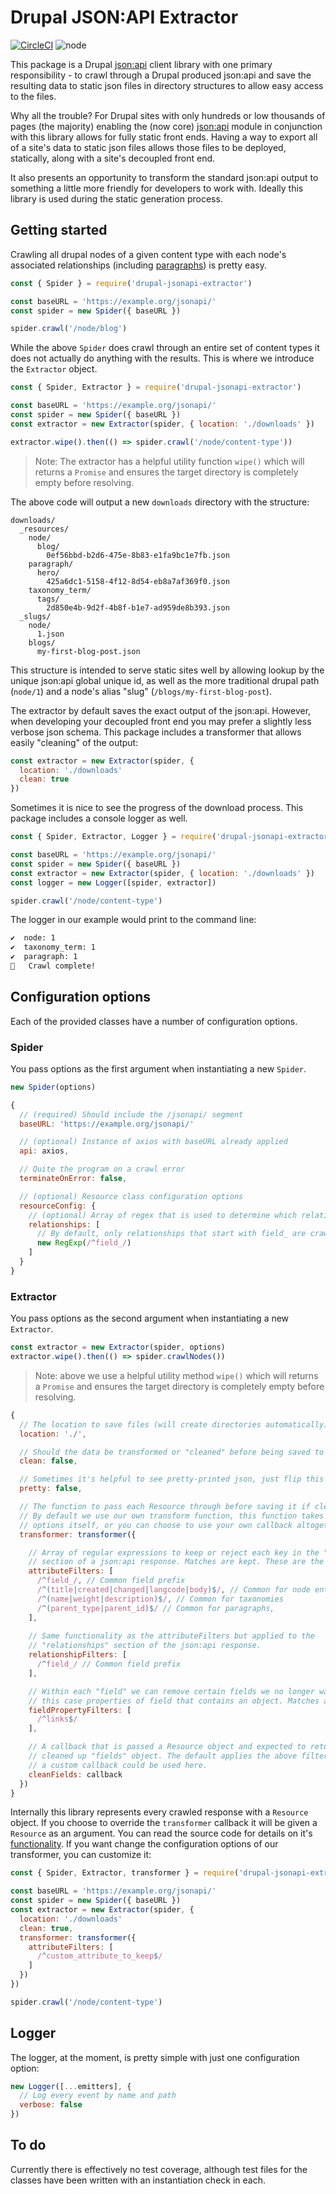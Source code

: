 # Drupal JSON:API Extractor

[![CircleCI](https://circleci.com/gh/wearebraid/drupal-jsonapi-extractor.svg?style=svg)](https://circleci.com/gh/wearebraid/drupal-jsonapi-extractor)
![node](https://img.shields.io/node/v/drupal-jsonapi-extractor.svg)

This package is a Drupal [json:api](https://www.drupal.org/project/jsonapi)
client library with one primary responsibility - to crawl through a Drupal
produced json:api and save the resulting data to static json files in
directory structures to allow easy access to the files.

Why all the trouble? For Drupal sites with only hundreds or low thousands of
pages (the majority) enabling the (now core) [json:api](https://www.drupal.org/project/jsonapi)
module in conjunction with this library allows for fully static front ends.
Having a way to export all of a site's data to static json files allows
those files to be deployed, statically, along with a site's decoupled front
end.

It also presents an opportunity to transform the standard json:api output
to something a little more friendly for developers to work with. Ideally this
library is used during the static generation process.

## Getting started

Crawling all drupal nodes of a given content type with each node's associated
relationships (including [paragraphs](https://www.drupal.org/project/paragraphs))
is pretty easy.

```js
const { Spider } = require('drupal-jsonapi-extractor')

const baseURL = 'https://example.org/jsonapi/'
const spider = new Spider({ baseURL })

spider.crawl('/node/blog')
```
While the above `Spider` does crawl through an entire set of content types it does
not actually do anything with the results. This is where we introduce the
`Extractor` object.

```js
const { Spider, Extractor } = require('drupal-jsonapi-extractor')

const baseURL = 'https://example.org/jsonapi/'
const spider = new Spider({ baseURL })
const extractor = new Extractor(spider, { location: './downloads' })

extractor.wipe().then(() => spider.crawl('/node/content-type'))
```

> Note: The extractor has a helpful utility function `wipe()` which will returns a
> `Promise` and ensures the target directory is completely empty before resolving.

The above code will output a new `downloads` directory with the structure:

```
downloads/
  _resources/
    node/
      blog/
        0ef56bbd-b2d6-475e-8b83-e1fa9bc1e7fb.json
    paragraph/
      hero/
        425a6dc1-5158-4f12-8d54-eb8a7af369f0.json
    taxonomy_term/
      tags/
        2d850e4b-9d2f-4b8f-b1e7-ad959de8b393.json
  _slugs/
    node/
      1.json
    blogs/
      my-first-blog-post.json
```

This structure is intended to serve static sites well by allowing lookup by
the unique json:api global unique id, as well as the more traditional drupal
path (`node/1`) and a node's alias "slug" (`/blogs/my-first-blog-post`).

The extractor by default saves the exact output of the json:api. However, when
developing your decoupled front end you may prefer a slightly less verbose json
schema. This package includes a transformer that allows easily "cleaning" of the
output:

```js
const extractor = new Extractor(spider, {
  location: './downloads'
  clean: true
})
```

Sometimes it is nice to see the progress of the download process. This package
includes a console logger as well.

```js
const { Spider, Extractor, Logger } = require('drupal-jsonapi-extractor')

const baseURL = 'https://example.org/jsonapi/'
const spider = new Spider({ baseURL })
const extractor = new Extractor(spider, { location: './downloads' })
const logger = new Logger([spider, extractor])

spider.crawl('/node/content-type')
```
The logger in our example would print to the command line:

```sh
✔️  node: 1
✔️  taxonomy_term: 1
✔️  paragraph: 1
🎉   Crawl complete!
```

## Configuration options

Each of the provided classes have a number of configuration options.

### Spider

You pass options as the first argument when instantiating a new `Spider`.

```js
new Spider(options)
```

```js
{
  // (required) Should include the /jsonapi/ segment
  baseURL: 'https://example.org/jsonapi/'

  // (optional) Instance of axios with baseURL already applied
  api: axios,

  // Quite the program on a crawl error
  terminateOnError: false,

  // (optional) Resource class configuration options
  resourceConfig: {
    // (optional) Array of regex that is used to determine which relationships should be crawled
    relationships: [
      // By default, only relationships that start with field_ are crawled
      new RegExp(/^field_/)
    ]
  }
}
```

### Extractor

You pass options as the second argument when instantiating a new `Extractor`.

```js
const extractor = new Extractor(spider, options)
extractor.wipe().then(() => spider.crawlNodes())
```

> Note: above we use a helpful utility method `wipe()` which will returns a
> `Promise` and ensures the target directory is completely empty before resolving.

```js
{
  // The location to save files (will create directories automatically)
  location: './',

  // Should the data be transformed or "cleaned" before being saved to disk?
  clean: false,

  // Sometimes it's helpful to see pretty-printed json, just flip this to true.
  pretty: false,

  // The function to pass each Resource through before saving it if clean is true
  // By default we use our own transform function, this function takes a number of
  // options itself, or you can choose to use your own callback altogether.
  transformer: transformer({

    // Array of regular expressions to keep or reject each key in the "attributes"
    // section of a json:api response. Matches are kept. These are the defaults.
    attributeFilters: [
      /^field_/, // Common field prefix
      /^(title|created|changed|langcode|body)$/, // Common for node entities
      /^(name|weight|description)$/, // Common for taxonomies
      /^(parent_type|parent_id)$/ // Common for paragraphs,
    ],
    
    // Same functionality as the attributeFilters but applied to the
    // "relationships" section of the json:api response.
    relationshipFilters: [
      /^field_/ // Common field prefix
    ],

    // Within each "field" we can remove certain fields we no longer want, in
    // this case properties of field that contains an object. Matches are removed.
    fieldPropertyFilters: [
      /^links$/
    ],

    // A callback that is passed a Resource object and expected to return a
    // cleaned up "fields" object. The default applies the above filters, but
    // a custom callback could be used here.
    cleanFields: callback
  })
}
```

Internally this library represents every crawled response with a `Resource`
object. If you choose to override the `transformer` callback it will be given
a `Resource` as an argument. You can read the source code for details on it's
[functionality](./src/Resource.js). If you want change the configuration options
of our transformer, you can customize it:

```js
const { Spider, Extractor, transformer } = require('drupal-jsonapi-extractor')

const baseURL = 'https://example.org/jsonapi/'
const spider = new Spider({ baseURL })
const extractor = new Extractor(spider, {
  location: './downloads'
  clean: true,
  transformer: transformer({
    attributeFilters: [
      /^custom_attribute_to_keep$/
    ]
  })
})

spider.crawl('/node/content-type')
```

## Logger

The logger, at the moment, is pretty simple with just one configuration option:

```js
new Logger([...emitters], {
  // Log every event by name and path
  verbose: false
})
```

## To do

Currently there is effectively no test coverage, although test files for the
classes have been written with an instantiation check in each.
